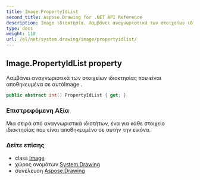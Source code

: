 ```yaml
---
title: Image.PropertyIdList
second_title: Aspose.Drawing for .NET API Reference
description: Image ιδιοκτησία. Λαμβάνει αναγνωριστικά των στοιχείων ιδιοκτησίας που είναι αποθηκευμένα σε αυτόImage .
type: docs
weight: 110
url: /el/net/system.drawing/image/propertyidlist/
---
```

## Image.PropertyIdList property

Λαμβάνει αναγνωριστικά των στοιχείων ιδιοκτησίας που είναι αποθηκευμένα σε αυτόImage .

```csharp
public abstract int[] PropertyIdList { get; }
```

### Επιστρεφόμενη Αξία

Μια σειρά από αναγνωριστικά ιδιοτήτων, ένα για κάθε στοιχείο ιδιοκτησίας που είναι αποθηκευμένο σε αυτήν την εικόνα.

### Δείτε επίσης

* class [Image](../)
* χώρος ονομάτων [System.Drawing](../../image/)
* συνέλευση [Aspose.Drawing](../../../)


